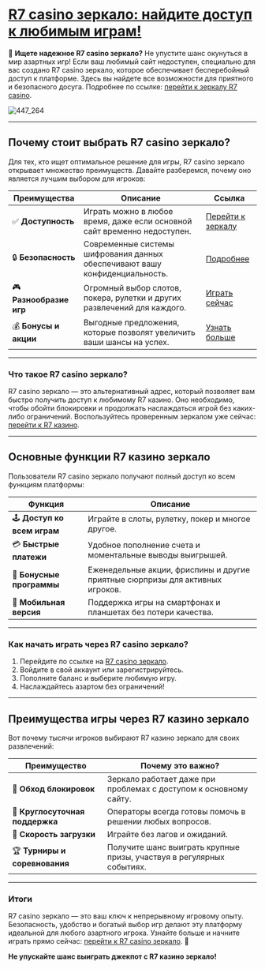 # [R7 casino зеркало: найдите доступ к любимым играм!](https://brandplay.link/zPmNmTWG)

🎰 **Ищете надежное R7 casino зеркало?** Не упустите шанс окунуться в мир азартных игр! Если ваш любимый сайт недоступен, специально для вас создано R7 casino зеркало, которое обеспечивает бесперебойный доступ к платформе. Здесь вы найдете все возможности для приятного и безопасного досуга. Подробнее по ссылке: [перейти к зеркалу R7 casino](https://brandplay.link/zPmNmTWG).

![447_264](https://github.com/user-attachments/assets/95f8b68a-5277-47e4-b52d-abee940e4953)

---

## Почему стоит выбрать R7 casino зеркало?

Для тех, кто ищет оптимальное решение для игры, R7 casino зеркало открывает множество преимуществ. Давайте разберемся, почему оно является лучшим выбором для игроков:

| **Преимущества**         | **Описание**                                                                                     | **Ссылка**                           |
|---------------------------|-------------------------------------------------------------------------------------------------|--------------------------------------|
| ✅ **Доступность**       | Играть можно в любое время, даже если основной сайт временно недоступен.                          | [Перейти к зеркалу](https://brandplay.link/zPmNmTWG) |
| 🔒 **Безопасность**      | Современные системы шифрования данных обеспечивают вашу конфиденциальность.                      | [Подробнее](https://brandplay.link/zPmNmTWG)        |
| 🎮 **Разнообразие игр**  | Огромный выбор слотов, покера, рулетки и других развлечений для каждого.                         | [Играть сейчас](https://brandplay.link/zPmNmTWG)   |
| 💰 **Бонусы и акции**    | Выгодные предложения, которые позволят увеличить ваши шансы на успех.                            | [Узнать больше](https://brandplay.link/zPmNmTWG)    |

---

### Что такое R7 casino зеркало?

R7 casino зеркало — это альтернативный адрес, который позволяет вам быстро получить доступ к любимому R7 казино. Оно необходимо, чтобы обойти блокировки и продолжать наслаждаться игрой без каких-либо ограничений. Воспользуйтесь проверенным зеркалом уже сейчас: [перейти к R7 казино](https://brandplay.link/zPmNmTWG).

---

## Основные функции R7 казино зеркало

Пользователи R7 casino зеркало получают полный доступ ко всем функциям платформы:

| **Функция**                   | **Описание**                                                                                   |
|-------------------------------|-----------------------------------------------------------------------------------------------|
| 🕹️ **Доступ ко всем играм**   | Играйте в слоты, рулетку, покер и многое другое.                                              |
| 💳 **Быстрые платежи**        | Удобное пополнение счета и моментальные выводы выигрышей.                                    |
| 🎁 **Бонусные программы**     | Еженедельные акции, фриспины и другие приятные сюрпризы для активных игроков.               |
| 📱 **Мобильная версия**       | Поддержка игры на смартфонах и планшетах без потери качества.                                |

---

### Как начать играть через R7 casino зеркало?

1. Перейдите по ссылке на [R7 casino зеркало](https://brandplay.link/zPmNmTWG).
2. Войдите в свой аккаунт или зарегистрируйтесь.
3. Пополните баланс и выберите любимую игру.
4. Наслаждайтесь азартом без ограничений!

---

## Преимущества игры через R7 казино зеркало

Вот почему тысячи игроков выбирают R7 казино зеркало для своих развлечений:

| **Преимущество**             | **Почему это важно?**                                                                        |
|-------------------------------|---------------------------------------------------------------------------------------------|
| 🔑 **Обход блокировок**      | Зеркало работает даже при проблемах с доступом к основному сайту.                           |
| 💼 **Круглосуточная поддержка** | Операторы всегда готовы помочь в решении любых вопросов.                                    |
| 🚀 **Скорость загрузки**      | Играйте без лагов и ожиданий.                                                              |
| 🏆 **Турниры и соревнования** | Получите шанс выиграть крупные призы, участвуя в регулярных событиях.                      |

---

### Итоги

R7 casino зеркало — это ваш ключ к непрерывному игровому опыту. Безопасность, удобство и богатый выбор игр делают эту платформу идеальной для любого азартного игрока. Узнайте больше и начните играть прямо сейчас: [перейти к R7 casino зеркало](https://brandplay.link/zPmNmTWG). 🎲

**Не упускайте шанс выиграть джекпот с R7 казино зеркало!**

